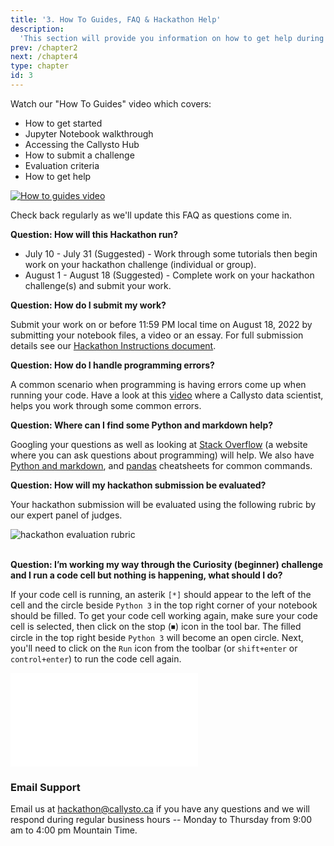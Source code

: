 ```yaml
---
title: '3. How To Guides, FAQ & Hackathon Help'
description:
  'This section will provide you information on how to get help during the hackathon.'
prev: /chapter2
next: /chapter4
type: chapter
id: 3
---
```


<exercise id="1" title="How To Guides">

Watch our "How To Guides" video which covers:
- How to get started
- Jupyter Notebook walkthrough
- Accessing the Callysto Hub
- How to submit a challenge
- Evaluation criteria
- How to get help 

[![How to guides video](/how-to-guides-image-thumbnail.png)](https://www.youtube.com/watch?v=OCz3SzYhlZ0)

</exercise>

<exercise id="2" title="FAQ">

Check back regularly as we'll update this FAQ as questions come in.

**Question: How will this Hackathon run?**

* July 10 - July 31 (Suggested) - Work through some tutorials then begin work on your hackathon challenge (individual or group).
* August 1 - August 18 (Suggested) - Complete work on your hackathon challenge(s) and submit your work. 

**Question: How do I submit my work?**

Submit your work on or before 11:59 PM local time on August 18, 2022 by submitting your notebook files, a video or an essay. For full submission details see our [Hackathon Instructions document](https://docs.google.com/document/d/1rFZpDvkwXEfQZUNa7laFMIw3UfWLw-bS_yA0QAFwTgA/edit).


**Question: How do I handle programming errors?**

A common scenario when programming is having errors come up when running your code. Have a look at this [video](http://www.youtube.com/watch?v=jhL78-xriOc) where a Callysto data scientist, helps you work through some common errors.


**Question: Where can I find some Python and markdown help?**

Googling your questions as well as looking at [Stack Overflow](https://stackoverflow.com/) (a website where you can ask questions about programming) will help. We also have [Python and markdown](https://www.callysto.ca/wp-content/uploads/2020/10/Callysto-Cheatsheet_12.19.18_web.pdf), and [pandas](https://gist.github.com/misterhay/5957ae9d2a4071a01865749c4111daf3) cheatsheets for common commands.
    
**Question: How will my hackathon submission be evaluated?**

Your hackathon submission will be evaluated using the following rubric by our expert panel of judges.


<img src="/sustaining-mars-callysto-hackathon-rubric.svg" alt="hackathon evaluation rubric">  

<br />
<br />

**Question: I’m working my way through the Curiosity (beginner) challenge and I run a code cell but nothing is happening, what should I do?**

If your code cell is running, an asterik `[*]` should appear to the left of the cell and the circle beside `Python 3` in the top right corner of your notebook should be filled. To get your code cell working again, make sure your code cell is selected, then click on the stop (⏹) icon in the tool bar. The filled circle in the top right beside `Python 3` will become an open circle. Next, you'll need to click on the `Run` icon from the toolbar (or `shift+enter` or `control+enter`) to run the code cell again. 

<embed src="/jupyter-cell-troublshooting.mp4" autostart="true"/></embed>

</exercise>

<exercise id="3" title="Get help">


### Email Support

Email us at hackathon@callysto.ca if you have any questions and we will respond during regular business hours -- Monday to Thursday from 9:00 am to 4:00 pm Mountain Time.


</exercise>
